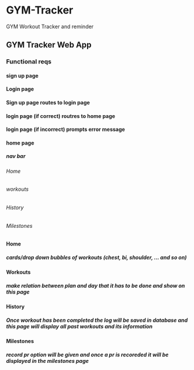 # GYM-Tracker
GYM Workout Tracker and reminder

## GYM Tracker Web App

### Functional reqs

#### sign up page
#### Login page
#### Sign up page routes to login page
#### login page (if correct) routres to home page
#### login page (if incorrect) prompts error message

#### home page

##### nav bar
###### Home
###### workouts
###### History 
###### Milestones

#### Home
##### cards/drop down bubbles of workouts (chest, bi, shoulder, ... and so on)

#### Workouts 
##### make relation between plan and day that it has to be done and show on this page

#### History 
##### Once workout has been completed the log will be saved in database and this page will display all past workouts and its information 

#### Milestones
##### record pr option will be given and once a pr is recoreded it will be displayed in the milestones page

 
